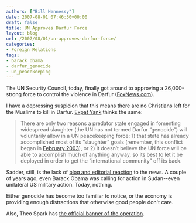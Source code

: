 ```yaml
---
authors: ["Bill Hennessy"]
date: 2007-08-01 07:46:50+00:00
draft: false
title: UN Approves Darfur Force
layout: blog
url: /2007/08/01/un-approves-darfur-force/
categories:
- Foreign Relations
tags:
- barack_obama
- darfur_genocide
- un_peacekeeping
---
```


The UN Security Council, today, finally got around to approving a 26,000-strong force to control the violence in Darfur ([FoxNews.com](https://www.foxnews.com/story/0,2933,291594,00.html)).

I have a depressing suspicion that this means there are no Christians left for the Muslims to kill in Darfur. [Expat Yank](https://expatyank.wordpress.com/2007/08/01/drop-that-weapon-so-i-can-monitor-it/) thinks the same:


> There are only two reasons a predator state engaged in fomenting widespread slaughter (the UN has not termed Darfur “genocide”) will voluntarily allow in a UN peacekeeping force: 1) that state has already accomplished most of its ”slaughter” goals (remember, this conflict began in [February 2003](https://www.washingtonpost.com/wp-dyn/content/article/2007/07/31/AR2007073101731.html)), or 2) it doesn’t believe the UN force will be able to accomplish much of anything anyway, so its best to let it be deployed in order to get the “international community” off its back.


Sadder, still, is the lack of [blog and editorial reaction](https://www.technorati.com/posts/tag/darfur) to the news. A couple of years ago, even Barack Obama was calling for action in Sudan--even unilateral US military action. Today, nothing.

Either genocide has become too familiar to notice, or the economy is providing enough distractions that otherwise good people don't care.

Also, Theo Spark has [the official banner of the operation](https://theospark.blogspot.com/2007/08/wednesday-bits.html).


